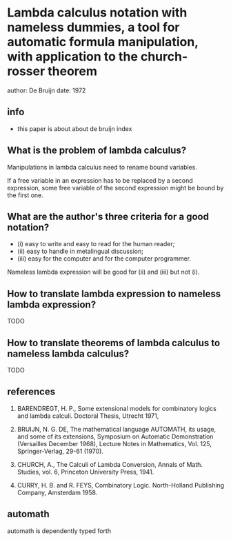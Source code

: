 # Lambda calculus notation with nameless dummies, a tool for automatic formula manipulation, with application to the church-rosser theorem

author: De Bruijn
date: 1972

## info

- this paper is about about de bruijn index

## What is the problem of lambda calculus?

Manipulations in lambda calculus need to rename bound variables.

If a free variable in an expression has to be replaced by a second expression,
some free variable of the second expression might be bound by the first one.

## What are the author's three criteria for a good notation?

- (i) easy to write and easy to read for the human reader;
- (ii) easy to handle in metalingual discussion;
- (iii) easy for the computer and for the computer programmer.

Nameless lambda expression will be good for (ii) and (iii) but not (i).

## How to translate lambda expression to nameless lambda expression?

TODO

## How to translate theorems of lambda calculus to nameless lambda calculus?

TODO

## references

1. BARENDREGT, H. P.,
   Some extensional  models for combinatory logics and lambda calculi.
   Doctoral Thesis, Utrecht 1971,

2. BRUIJN, N. G. DE,
   The mathematical language AUTOMATH, its usage, and some of its extensions,
   Symposium on Automatic Demonstration
   (Versailles December 1968), Lecture Notes in Mathematics, Vol. 125, Springer-Verlag, 29-61 (1970).

3. CHURCH, A.,
   The Calculi of Lambda Conversion,
   Annals of Math. Studies, vol. 6,
   Princeton University Press, 1941.

4. CURRY, H. B. and R. FEYS,
   Combinatory Logic.
   North-Holland Publishing Company, Amsterdam 1958.

## automath

automath is dependently typed forth
